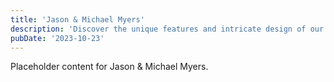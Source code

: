 ```yaml
---
title: 'Jason & Michael Myers'
description: 'Discover the unique features and intricate design of our Jason & Michael Myers. Perfect for various applications, this piece adds a touch of creativity and innovation to any setting.'
pubDate: '2023-10-23'
---
```


Placeholder content for Jason & Michael Myers.